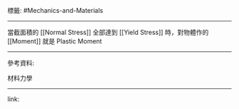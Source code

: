 標籤: #Mechanics-and-Materials 

---

當截面積的 [[Normal Stress]] 全部達到 [[Yield Stress]] 時，對物體作的 [[Moment]] 就是 Plastic Moment

---

參考資料:

材料力學

---

link:

